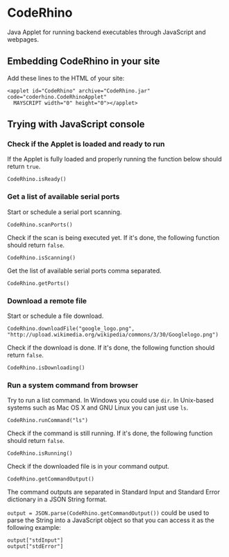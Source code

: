 # CodeRhino
Java Applet for running backend executables through JavaScript and webpages.

## Embedding CodeRhino in your site
Add these lines to the HTML of your site:
```
<applet id="CodeRhino" archive="CodeRhino.jar" code="coderhino.CodeRhinoApplet"
  MAYSCRIPT width="0" height="0"></applet>
```

## Trying with JavaScript console
### Check if the Applet is loaded and ready to run
If the Applet is fully loaded and properly running the function below should return `true`.
```
CodeRhino.isReady()
```

### Get a list of available serial ports
Start or schedule a serial port scanning.
```
CodeRhino.scanPorts()
```
Check if the scan is being executed yet. If it's done, the following function should return `false`.
```
CodeRhino.isScanning()
```
Get the list of available serial ports comma separated.
```
CodeRhino.getPorts()
```

### Download a remote file
Start or schedule a file download.
```
CodeRhino.downloadFile("google_logo.png", "http://upload.wikimedia.org/wikipedia/commons/3/30/Googlelogo.png")
```
Check if the download is done. If it's done, the following function should return `false`.
```
CodeRhino.isDownloading()
```

### Run a system command from browser
Try to run a list command. In Windows you could use `dir`. In Unix-based systems such as Mac OS X and GNU Linux you can just use `ls`.
```
CodeRhino.runCommand("ls")
```
Check if the command is still running. If it's done, the following function should return `false`.
```
CodeRhino.isRunning()
```
Check if the downloaded file is in your command output.
```
CodeRhino.getCommandOutput()
```
The command outputs are separated in Standard Input and Standard Error dictionary in a JSON String format.

`output = JSON.parse(CodeRhino.getCommandOutput())` could be used to parse the String into a JavaScript object so that you can access it as the following example:
```
output["stdInput"]
output["stdError"]
```
